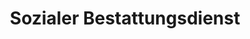 ---
title: "Sozialer Bestattungsdienst"
url: /heilbronn/sozialer-bestattungsdienst/
shop: Bestattungen
---